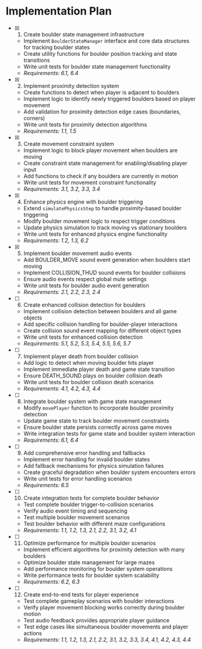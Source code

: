 # Implementation Plan

- [x] 1. Create boulder state management infrastructure

  - Implement `BoulderStateManager` interface and core data structures for tracking boulder states
  - Create utility functions for boulder position tracking and state transitions
  - Write unit tests for boulder state management functionality
  - _Requirements: 6.1, 6.4_

- [x] 2. Implement proximity detection system

  - Create functions to detect when player is adjacent to boulders
  - Implement logic to identify newly triggered boulders based on player movement
  - Add validation for proximity detection edge cases (boundaries, corners)
  - Write unit tests for proximity detection algorithms
  - _Requirements: 1.1, 1.5_

- [x] 3. Create movement constraint system

  - Implement logic to block player movement when boulders are moving
  - Create constraint state management for enabling/disabling player input
  - Add functions to check if any boulders are currently in motion
  - Write unit tests for movement constraint functionality
  - _Requirements: 3.1, 3.2, 3.3, 3.4_

- [x] 4. Enhance physics engine with boulder triggering

  - Extend `simulatePhysicsStep` to handle proximity-based boulder triggering
  - Modify boulder movement logic to respect trigger conditions
  - Update physics simulation to track moving vs stationary boulders
  - Write unit tests for enhanced physics engine functionality
  - _Requirements: 1.2, 1.3, 6.2_

- [x] 5. Implement boulder movement audio events





  - Add BOULDER_MOVE sound event generation when boulders start moving
  - Implement COLLISION_THUD sound events for boulder collisions
  - Ensure audio events respect global mute settings
  - Write unit tests for boulder audio event generation
  - _Requirements: 2.1, 2.2, 2.3, 2.4_

- [ ] 6. Create enhanced collision detection for boulders
  - Implement collision detection between boulders and all game objects
  - Add specific collision handling for boulder-player interactions
  - Create collision sound event mapping for different object types
  - Write unit tests for enhanced collision detection
  - _Requirements: 5.1, 5.2, 5.3, 5.4, 5.5, 5.6, 5.7_

- [ ] 7. Implement player death from boulder collision
  - Add logic to detect when moving boulder hits player
  - Implement immediate player death and game state transition
  - Ensure DEATH_SOUND plays on boulder collision death
  - Write unit tests for boulder collision death scenarios
  - _Requirements: 4.1, 4.2, 4.3, 4.4_

- [ ] 8. Integrate boulder system with game state management
  - Modify `movePlayer` function to incorporate boulder proximity detection
  - Update game state to track boulder movement constraints
  - Ensure boulder state persists correctly across game moves
  - Write integration tests for game state and boulder system interaction
  - _Requirements: 6.1, 6.4_

- [ ] 9. Add comprehensive error handling and fallbacks
  - Implement error handling for invalid boulder states
  - Add fallback mechanisms for physics simulation failures
  - Create graceful degradation when boulder system encounters errors
  - Write unit tests for error handling scenarios
  - _Requirements: 6.5_

- [ ] 10. Create integration tests for complete boulder behavior
  - Test complete boulder trigger-to-collision scenarios
  - Verify audio event timing and sequencing
  - Test multiple boulder movement scenarios
  - Test boulder behavior with different maze configurations
  - _Requirements: 1.1, 1.2, 1.3, 2.1, 2.2, 3.1, 3.2, 4.1_

- [ ] 11. Optimize performance for multiple boulder scenarios
  - Implement efficient algorithms for proximity detection with many boulders
  - Optimize boulder state management for large mazes
  - Add performance monitoring for boulder system operations
  - Write performance tests for boulder system scalability
  - _Requirements: 6.2, 6.3_

- [ ] 12. Create end-to-end tests for player experience
  - Test complete gameplay scenarios with boulder interactions
  - Verify player movement blocking works correctly during boulder motion
  - Test audio feedback provides appropriate player guidance
  - Test edge cases like simultaneous boulder movements and player actions
  - _Requirements: 1.1, 1.2, 1.3, 2.1, 2.2, 3.1, 3.2, 3.3, 3.4, 4.1, 4.2, 4.3, 4.4_